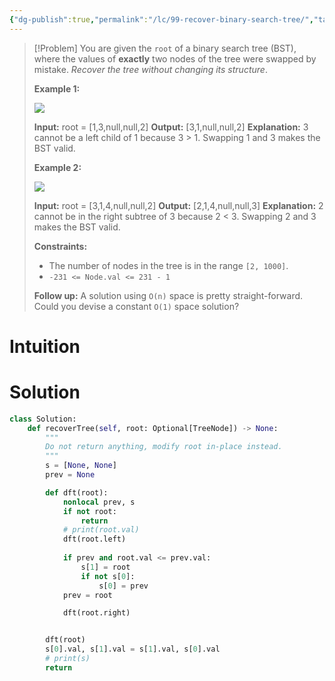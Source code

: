 ```yaml
---
{"dg-publish":true,"permalink":"/lc/99-recover-binary-search-tree/","tags":["tree","dfs","binaryTree","bst"]}
---
```


> [!Problem]
> You are given the `root` of a binary search tree (BST), where the values of **exactly** two nodes of the tree were swapped by mistake. _Recover the tree without changing its structure_.
> 
> **Example 1:**
> 
> ![](https://assets.leetcode.com/uploads/2020/10/28/recover1.jpg)
> 
> **Input:** root = [1,3,null,null,2]
> **Output:** [3,1,null,null,2]
> **Explanation:** 3 cannot be a left child of 1 because 3 > 1. Swapping 1 and 3 makes the BST valid.
> 
> **Example 2:**
> 
> ![](https://assets.leetcode.com/uploads/2020/10/28/recover2.jpg)
> 
> **Input:** root = [3,1,4,null,null,2]
> **Output:** [2,1,4,null,null,3]
> **Explanation:** 2 cannot be in the right subtree of 3 because 2 < 3. Swapping 2 and 3 makes the BST valid.
> 
> **Constraints:**
> 
> - The number of nodes in the tree is in the range `[2, 1000]`.
> - `-231 <= Node.val <= 231 - 1`
> 
> **Follow up:** A solution using `O(n)` space is pretty straight-forward. Could you devise a constant `O(1)` space solution?

# Intuition

# Solution
```python
class Solution:
    def recoverTree(self, root: Optional[TreeNode]) -> None:
        """
        Do not return anything, modify root in-place instead.
        """
        s = [None, None]
        prev = None

        def dft(root):
            nonlocal prev, s
            if not root:
                return
            # print(root.val)
            dft(root.left)
            
            if prev and root.val <= prev.val:
                s[1] = root
                if not s[0]:
                    s[0] = prev
            prev = root

            dft(root.right)


        dft(root)
        s[0].val, s[1].val = s[1].val, s[0].val
        # print(s)
        return
```
